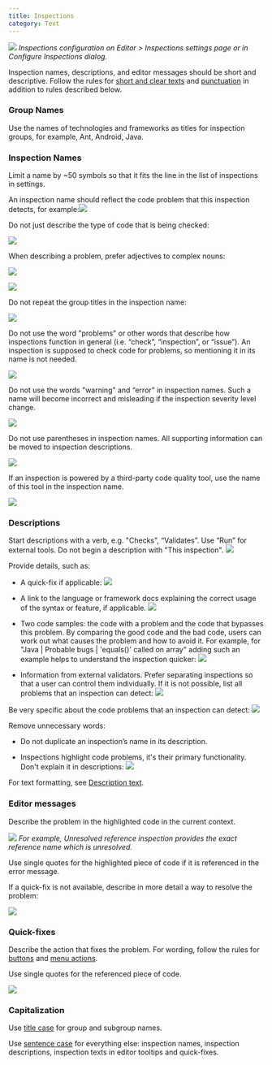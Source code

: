 ```yaml
---
title: Inspections
category: Text
---
```


![]({{site.baseurl}}/images/inspections/main.png)
*Inspections configuration on Editor > Inspections settings page or in Configure Inspections dialog.*

Inspection names, descriptions, and editor messages should be short and descriptive. Follow the rules for [short and clear texts]({{site.baseurl}}/text/writing_short/) and [punctuation]({{site.baseurl}}/text/punctuation) in addition to rules described below.

### Group Names

Use the names of technologies and frameworks as titles for inspection groups, for example, Ant, Android, Java.

### Inspection Names

Limit a name by ~50 symbols so that it fits the line in the list of inspections in settings.

An inspection name should reflect the code problem that this inspection detects, for example:![]({{site.baseurl}}/images/inspections/correct.png)

Do not just describe the type of code that is being checked:

![]({{site.baseurl}}/images/inspections/not-a-problem.png)

When describing a problem, prefer adjectives to complex nouns:

![]({{site.baseurl}}/images/inspections/noun2.png)

![]({{site.baseurl}}/images/inspections/noun.png)

Do not repeat the group titles in the inspection name:

![]({{site.baseurl}}/images/inspections/group.png)

Do not use the word "problems" or other words that describe how inspections function in general (i.e. “check”, “inspection”, or “issue”). An inspection is supposed to check code for problems, so mentioning it in its name is not needed.

![]({{site.baseurl}}/images/inspections/problem.png)

Do not use the words "warning" and “error” in inspection names. Such a name will become incorrect and misleading if the inspection severity level change.

![]({{site.baseurl}}/images/inspections/warning.png)

Do not use parentheses in inspection names. All supporting information can be moved to inspection descriptions.

![]({{site.baseurl}}/images/inspections/parens.png)

If an inspection is powered by a third-party code quality tool, use the name of this tool in the inspection name.

![]({{site.baseurl}}/images/inspections/third-party.png)

### Descriptions

Start descriptions with a verb, e.g. "Checks", “Validates”. Use “Run” for external tools. Do not begin a description with "This inspection".
![]({{site.baseurl}}/images/inspections/start.png)

Provide details, such as:

* A quick-fix if applicable:
  ![]({{site.baseurl}}/images/inspections/quick-fix.png)

* A link to the language or framework docs explaining the correct usage of the syntax or feature, if applicable.
  ![]({{site.baseurl}}/images/inspections/link.png)

* Two code samples: the code with a problem and the code that bypasses this problem. By comparing the good code and the bad code, users can work out what causes the problem and how to avoid it.
  For example, for "Java | Probable bugs | 'equals()' called on array" adding such an example helps to understand the inspection quicker:
  ![]({{site.baseurl}}/images/inspections\example.png)

* Information from external validators.
  Prefer separating inspections so that a user can control them individually.
  If it is not possible, list all problems that an inspection can detect:
  ![]({{site.baseurl}}/images/inspections/multiple.png)

Be very specific about the code problems that an inspection can detect:
![]({{site.baseurl}}/images/inspections/vague.png)

Remove unnecessary words:

* Do not duplicate an inspection’s name in its description.

* Inspections highlight code problems, it's their primary functionality. Don't explain it in descriptions:
  ![]({{site.baseurl}}/images/inspections/purpuse.png)

For text formatting, see [Description text]({{site.baseurl}}/controls/description_text/#text).


### Editor messages

Describe the problem in the highlighted code in the current context.

![]({{site.baseurl}}/images/inspections/editor-error-message.png)
*For example, Unresolved reference inspection provides the exact reference name which is unresolved.*

Use single quotes for the highlighted piece of code if it is referenced in the error message.

If a quick-fix is not available, describe in more detail a way to resolve the problem:

![]({{site.baseurl}}/images/inspections/editor-error-message-detail.png)

### Quick-fixes

Describe the action that fixes the problem. For wording, follow the rules for [buttons](https://controls/button/#label) and [menu actions](https://controls/menu/).

Use single quotes for the referenced piece of code.

![]({{site.baseurl}}/images/inspections/quick-fix-menu.png)

### Capitalization

Use [title case]({{site.baseurl}}/text/capitalization/#title) for group and subgroup names.

Use [sentence case]({{site.baseurl}}/text/capitalization/#sentence) for everything else: inspection names, inspection descriptions, inspection texts in editor tooltips and quick-fixes.

